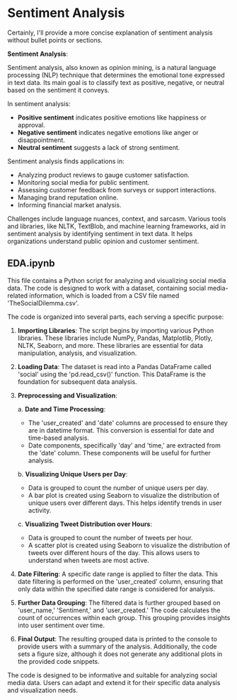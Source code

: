 # Sentiment Analysis
Certainly, I'll provide a more concise explanation of sentiment analysis without bullet points or sections.

**Sentiment Analysis**:

Sentiment analysis, also known as opinion mining, is a natural language processing (NLP) technique that determines the emotional tone expressed in text data. Its main goal is to classify text as positive, negative, or neutral based on the sentiment it conveys.

In sentiment analysis:

- **Positive sentiment** indicates positive emotions like happiness or approval.
- **Negative sentiment** indicates negative emotions like anger or disappointment.
- **Neutral sentiment** suggests a lack of strong sentiment.

Sentiment analysis finds applications in:

- Analyzing product reviews to gauge customer satisfaction.
- Monitoring social media for public sentiment.
- Assessing customer feedback from surveys or support interactions.
- Managing brand reputation online.
- Informing financial market analysis.

Challenges include language nuances, context, and sarcasm. Various tools and libraries, like NLTK, TextBlob, and machine learning frameworks, aid in sentiment analysis by identifying sentiment in text data. It helps organizations understand public opinion and customer sentiment.

## EDA.ipynb
This file contains a Python script for analyzing and visualizing social media data. The code is designed to work with a dataset, containing social media-related information, which is loaded from a CSV file named 'TheSocialDilemma.csv'.

The code is organized into several parts, each serving a specific purpose:

1. **Importing Libraries**: The script begins by importing various Python libraries. These libraries include NumPy, Pandas, Matplotlib, Plotly, NLTK, Seaborn, and more. These libraries are essential for data manipulation, analysis, and visualization.

2. **Loading Data**: The dataset is read into a Pandas DataFrame called 'social' using the 'pd.read_csv()' function. This DataFrame is the foundation for subsequent data analysis.

3. **Preprocessing and Visualization**:
   
   a. **Date and Time Processing**:
      - The 'user_created' and 'date' columns are processed to ensure they are in datetime format. This conversion is essential for date and time-based analysis.
      - Date components, specifically 'day' and 'time,' are extracted from the 'date' column. These components will be useful for further analysis.

   b. **Visualizing Unique Users per Day**:
      - Data is grouped to count the number of unique users per day.
      - A bar plot is created using Seaborn to visualize the distribution of unique users over different days. This helps identify trends in user activity.

   c. **Visualizing Tweet Distribution over Hours**:
      - Data is grouped to count the number of tweets per hour.
      - A scatter plot is created using Seaborn to visualize the distribution of tweets over different hours of the day. This allows users to understand when tweets are most active.

4. **Date Filtering**: A specific date range is applied to filter the data. This date filtering is performed on the 'user_created' column, ensuring that only data within the specified date range is considered for analysis.

5. **Further Data Grouping**: The filtered data is further grouped based on 'user_name,' 'Sentiment,' and 'user_created.' The code calculates the count of occurrences within each group. This grouping provides insights into user sentiment over time.

6. **Final Output**: The resulting grouped data is printed to the console to provide users with a summary of the analysis. Additionally, the code sets a figure size, although it does not generate any additional plots in the provided code snippets.

The code is designed to be informative and suitable for analyzing social media data. Users can adapt and extend it for their specific data analysis and visualization needs.
